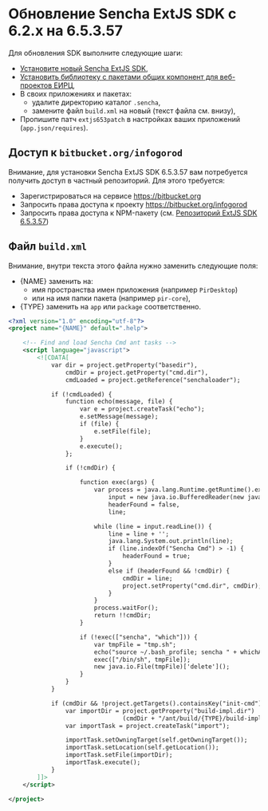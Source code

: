 
Обновление Sencha ExtJS SDK с 6.2.х на 6.5.3.57
===================================================================

Для обновления SDK выполните следующие шаги:
- [Установите новый Sencha ExtJS SDK][ext653],
- [Установить библиотеку с пакетами общих компонент для веб-проектов ЕИРЦ][w-extjs-common],
- В своих приложениях и пакетах:
	- удалите директорию каталог `.sencha`,
	- замените файл `build.xml` на новый (текст файла см. внизу),
- Пропишите патч `extjs653patch` в настройках ваших приложений (`app.json/requires`).

Доступ к `bitbucket.org/infogorod`
---------------------------------

Внимание, для установки Sencha ExtJS SDK 6.5.3.57 вам потребуется получить 
доступ в частный репозиторий. Для этого требуется:
- Зарегистрироваться на сервисе https://bitbucket.org
- Запросить права доступа к проекту https://bitbucket.org/infogorod
- Запросить права доступа к NPM-пакету (см. [Репозиторий ExtJS SDK 6.5.3.57][ext653])


Файл `build.xml` 
--------------------------------

Внимание, внутри текста этого файла нужно заменить следующие поля:
- {NAME} заменить на:
	-  имя пространства имен приложения (например `PirDesktop`)
	-  или на имя папки пакета (например `pir-core`),
- {TYPE} заменить на `app` или `package` соответственно.


```xml
<?xml version="1.0" encoding="utf-8"?>
<project name="{NAME}" default=".help">

    <!-- Find and load Sencha Cmd ant tasks -->
    <script language="javascript">
        <![CDATA[
            var dir = project.getProperty("basedir"),
                cmdDir = project.getProperty("cmd.dir"),
                cmdLoaded = project.getReference("senchaloader");

            if (!cmdLoaded) {
                function echo(message, file) {
                    var e = project.createTask("echo");
                    e.setMessage(message);
                    if (file) {
                        e.setFile(file);
                    }
                    e.execute();
                };

                if (!cmdDir) {

                    function exec(args) {
                        var process = java.lang.Runtime.getRuntime().exec(args),
                            input = new java.io.BufferedReader(new java.io.InputStreamReader(process.getInputStream())),
                            headerFound = false,
                            line;

                        while (line = input.readLine()) {
                            line = line + '';
                            java.lang.System.out.println(line);
                            if (line.indexOf("Sencha Cmd") > -1) {
                                headerFound = true;
                            }
                            else if (headerFound && !cmdDir) {
                                cmdDir = line;
                                project.setProperty("cmd.dir", cmdDir);
                            }
                        }
                        process.waitFor();
                        return !!cmdDir;
                    }

                    if (!exec(["sencha", "which"])) {
                        var tmpFile = "tmp.sh";
                        echo("source ~/.bash_profile; sencha " + whichArgs.join(" "), tmpFile);
                        exec(["/bin/sh", tmpFile]);
                        new java.io.File(tmpFile)['delete'](); 
                    }
                }
            }

            if (cmdDir && !project.getTargets().containsKey("init-cmd")) {
                var importDir = project.getProperty("build-impl.dir") || 
                                (cmdDir + "/ant/build/{TYPE}/build-impl.xml");
                var importTask = project.createTask("import");

                importTask.setOwningTarget(self.getOwningTarget());
                importTask.setLocation(self.getLocation());
                importTask.setFile(importDir);
                importTask.execute();
            }
        ]]>
    </script>

</project>
```




[ext653]: https://bitbucket.org/infogorod/sencha-extjs-6.5.3.57
[w-extjs-common]: https://www.npmjs.com/package/infogorod_w_extjs_common